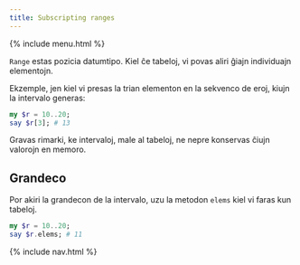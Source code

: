 ```yaml
---
title: Subscripting ranges
---
```


{% include menu.html %}

`Range` estas pozicia datumtipo. Kiel ĉe tabeloj, vi povas aliri ĝiajn individuajn elementojn.

Ekzemple, jen kiel vi presas la trian elementon en la sekvenco de eroj, kiujn la intervalo generas:

```raku
my $r = 10..20;
say $r[3]; # 13
```

Gravas rimarki, ke intervaloj, male al tabeloj, ne nepre konservas ĉiujn valorojn en memoro.

## Grandeco

Por akiri la grandecon de la intervalo, uzu la metodon `elems` kiel vi faras kun tabeloj.

```raku
my $r = 10..20;
say $r.elems; # 11
```

{% include nav.html %}